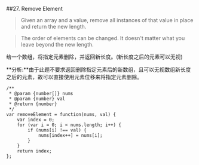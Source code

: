 ##27. Remove Element
>Given an array and a value, remove all instances of that value in place and return the new length. 

>The order of elements can be changed. It doesn't matter what you leave beyond the new length. 

给一个数组，将指定元素删除，并返回新长度。(新长度之后的元素可以无视)

**分析:**由于此题不要求返回删除指定元素后的新数组，且可以无视数组新长度之后的元素，故可以直接使用元素位移来将指定元素删除。

	/**
	 * @param {number[]} nums
	 * @param {number} val
	 * @return {number}
	 */
	var removeElement = function(nums, val) {
	    var index = 0;
	    for (var i = 0; i < nums.length; i++) {
	        if (nums[i] !== val) {
	            nums[index++] = nums[i];
	        }
	    }
	    return index;
	};